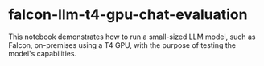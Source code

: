 # falcon-llm-t4-gpu-chat-evaluation
This notebook demonstrates how to run a small-sized LLM model, such as Falcon, on-premises using a T4 GPU, with the purpose of testing the model's capabilities.
